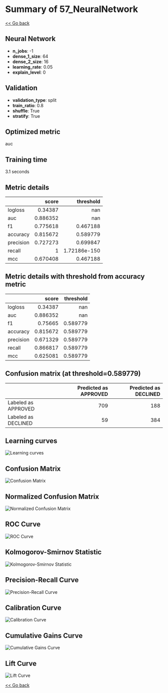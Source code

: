 # Summary of 57_NeuralNetwork

[<< Go back](../README.md)


## Neural Network
- **n_jobs**: -1
- **dense_1_size**: 64
- **dense_2_size**: 16
- **learning_rate**: 0.05
- **explain_level**: 0

## Validation
 - **validation_type**: split
 - **train_ratio**: 0.8
 - **shuffle**: True
 - **stratify**: True

## Optimized metric
auc

## Training time

3.1 seconds

## Metric details
|           |    score |      threshold |
|:----------|---------:|---------------:|
| logloss   | 0.34387  | nan            |
| auc       | 0.886352 | nan            |
| f1        | 0.775618 |   0.467188     |
| accuracy  | 0.815672 |   0.589779     |
| precision | 0.727273 |   0.699847     |
| recall    | 1        |   1.72186e-150 |
| mcc       | 0.670408 |   0.467188     |


## Metric details with threshold from accuracy metric
|           |    score |   threshold |
|:----------|---------:|------------:|
| logloss   | 0.34387  |  nan        |
| auc       | 0.886352 |  nan        |
| f1        | 0.75665  |    0.589779 |
| accuracy  | 0.815672 |    0.589779 |
| precision | 0.671329 |    0.589779 |
| recall    | 0.866817 |    0.589779 |
| mcc       | 0.625081 |    0.589779 |


## Confusion matrix (at threshold=0.589779)
|                     |   Predicted as APPROVED |   Predicted as DECLINED |
|:--------------------|------------------------:|------------------------:|
| Labeled as APPROVED |                     709 |                     188 |
| Labeled as DECLINED |                      59 |                     384 |

## Learning curves
![Learning curves](learning_curves.png)
## Confusion Matrix

![Confusion Matrix](confusion_matrix.png)


## Normalized Confusion Matrix

![Normalized Confusion Matrix](confusion_matrix_normalized.png)


## ROC Curve

![ROC Curve](roc_curve.png)


## Kolmogorov-Smirnov Statistic

![Kolmogorov-Smirnov Statistic](ks_statistic.png)


## Precision-Recall Curve

![Precision-Recall Curve](precision_recall_curve.png)


## Calibration Curve

![Calibration Curve](calibration_curve_curve.png)


## Cumulative Gains Curve

![Cumulative Gains Curve](cumulative_gains_curve.png)


## Lift Curve

![Lift Curve](lift_curve.png)



[<< Go back](../README.md)

